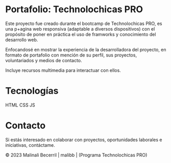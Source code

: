 # Portafolio: Technolochicas PRO

Este proyecto fue creado durante el bootcamp de Technolochicas PRO, es una p+agina web responsiva (adaptable a diversos dispositivos) con el propósito de poner en práctica el uso de framworks y conocimiento del desarrollo web.

Enfocandosé en mostrar la experiencia de la desarrolladora del proyecto, en formato de portafolio con mención de su perfil, sus proyectos, voluntariados y medios de contacto.

Incluye recursos multimedia para interactuar con ellos.

# Tecnologías 

HTML
CSS
JS

# Contacto

Si estás interesado en colaborar con proyectos, oportunidades laborales e iniciativas, contáctame.

© 2023 Malinali Becerril | malibb | (Programa Technolochicas PRO)